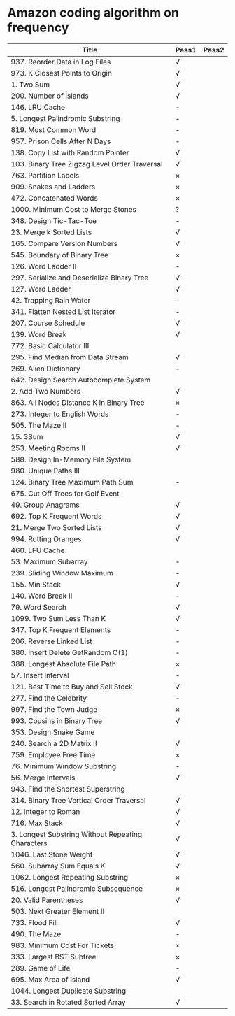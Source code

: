 # Amazon coding algorithm on frequency

| Title | Pass1 | Pass2 |
| ----- | ----- | ----- | 
|937. Reorder Data in Log Files|√|
|973. K Closest Points to Origin|√|
|1. Two Sum|√|
|200. Number of Islands|√|
|146. LRU Cache|-|
|5. Longest Palindromic Substring|-|
|819. Most Common Word|-|
|957. Prison Cells After N Days|-|
|138. Copy List with Random Pointer|√|
|103. Binary Tree Zigzag Level Order Traversal|√|
|763. Partition Labels|×|
|909. Snakes and Ladders|×|
|472. Concatenated Words|×|
|1000. Minimum Cost to Merge Stones|?|
|348. Design Tic-Tac-Toe|-|
|23. Merge k Sorted Lists|√|
|165. Compare Version Numbers|√|
|545. Boundary of Binary Tree|×|
|126. Word Ladder II|-|
|297. Serialize and Deserialize Binary Tree|√|
|127. Word Ladder|√|
|42. Trapping Rain Water|-|
|341. Flatten Nested List Iterator|-|
|207. Course Schedule|√|
|139. Word Break|√|
|772. Basic Calculator III||
|295. Find Median from Data Stream|√|
|269. Alien Dictionary|-|
|642. Design Search Autocomplete System||
|2. Add Two Numbers|√|
|863. All Nodes Distance K in Binary Tree|×|
|273. Integer to English Words|-|
|505. The Maze II|-|
|15. 3Sum|√|
|253. Meeting Rooms II|√|
|588. Design In-Memory File System||
|980. Unique Paths III||
|124. Binary Tree Maximum Path Sum|-|
|675. Cut Off Trees for Golf Event||
|49. Group Anagrams|√|
|692. Top K Frequent Words|√|
|21. Merge Two Sorted Lists|√|
|994. Rotting Oranges|√|
|460. LFU Cache||
|53. Maximum Subarray|-|
|239. Sliding Window Maximum|-|
|155. Min Stack|√|
|140. Word Break II|-|
|79. Word Search|√|
|1099. Two Sum Less Than K|√|
|347. Top K Frequent Elements|-|
|206. Reverse Linked List|-|
|380. Insert Delete GetRandom O(1)|-|
|388. Longest Absolute File Path|×|
|57. Insert Interval|-|
|121. Best Time to Buy and Sell Stock|√|
|277. Find the Celebrity|-|
|997. Find the Town Judge|×|
|993. Cousins in Binary Tree|√|
|353. Design Snake Game||
|240. Search a 2D Matrix II|√|
|759. Employee Free Time|×|
|76. Minimum Window Substring|-|
|56. Merge Intervals|√|
|943. Find the Shortest Superstring||
|314. Binary Tree Vertical Order Traversal|√|
|12. Integer to Roman|√|
|716. Max Stack|√|
|3. Longest Substring Without Repeating Characters|√|
|1046. Last Stone Weight|√|
|560. Subarray Sum Equals K|√|
|1062. Longest Repeating Substring|×|
|516. Longest Palindromic Subsequence|×|
|20. Valid Parentheses|√|
|503. Next Greater Element II||
|733. Flood Fill|√|
|490. The Maze|-|
|983. Minimum Cost For Tickets|×|
|333. Largest BST Subtree|×|
|289. Game of Life|-|
|695. Max Area of Island|√|
|1044. Longest Duplicate Substring||
|33. Search in Rotated Sorted Array|√|

